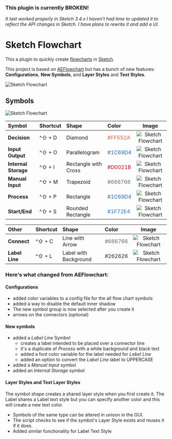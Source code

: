 ### This plugin is currently BROKEN! 


*It last worked properly in Sketch 3.4.x I haven't had time to updated it to reflect the API changes in Sketch. I have plans to rewrite it and add a UI.*


# Sketch Flowchart
This a plugin to quickly create [flowcharts](https://en.wikipedia.org/wiki/Flowchart) in [Sketch](http://bohemiancoding.com/sketch/). 

This project is based on [AEFlowchart](https://github.com/tadija/AEFlowchart) but has a bunch of new features: **Configurations**, **New Symbols**, and **Layer Styles** and **Text Styles**.

![Sketch Flowchart](http://alienresident.net/demo/sketch-flowchart/sketch-flowchart.gif)

## Symbols
![Sketch Flowchart](http://alienresident.net/demo/sketch-flowchart/sketch-flowchart-menu.png)

| Symbol   	   | Shortcut | Shape   | Color   | Image |
|:------------|:----------|:--------|:--------|:--------:|
| **Decision**    | ^⇧ + D    | Diamond | <span style="color: #FF552A">#FF552A</span> | ![Sketch Flowchart](http://alienresident.net/demo/sketch-flowchart/symbols/decision.png) |
| **Input Output** | ^⇧ + O    | Parallelogram | <span style="color: #1C69D4">#1C69D4</span> | ![Sketch Flowchart](http://alienresident.net/demo/sketch-flowchart/symbols/input-output.png) |
| **Internal Storage** | ^⇧ + I  | Rectangle with Cross | <span style="color: #D0021B">#D0021B</span> | ![Sketch Flowchart](http://alienresident.net/demo/sketch-flowchart/symbols/internal-storage.png) |
| **Manual Input** | ^⇧ + M  | Trapezoid | <span style="color: #666766">#666766</span> | ![Sketch Flowchart](http://alienresident.net/demo/sketch-flowchart/symbols/manual-input.png) |
| **Process** | ^⇧ + P  | Rectangle | <span style="color: #1C69D4">#1C69D4</span> | ![Sketch Flowchart](http://alienresident.net/demo/sketch-flowchart/symbols/process.png) |
| **Start/End** | ^⇧ + S  | Rounded Rectangle | <span style="color: #1F72E4">#1F72E4</span> | ![Sketch Flowchart](http://alienresident.net/demo/sketch-flowchart/symbols/start-end.png) |

| Other   	   | Shortcut | Shape   | Color   | Image |
|:------------|:----------|:--------|:--------|:--------:|
| **Connect**    | ^⇧ + C    | Line with Arrow | <span style="color: #666766">#666766</span> | ![Sketch Flowchart](http://alienresident.net/demo/sketch-flowchart/symbols/arrow.png) |
| **Label Line** | ^⇧ + L    | Label with Background | <span style="color: #262626">#262626</span> | ![Sketch Flowchart](http://alienresident.net/demo/sketch-flowchart/symbols/label.png) |

### Here's what changed from AEFlowchart:
#### Configurations
* added color variables to a config file for the all flow chart symbols
* added a way to disable the default inner shadow
* The new symbol group is now selected after you create it
* arrows on the connectors (optional)

#### New symbols 
* added a *Label Line* Symbol
	* creates a label intended to be placed over a connector line  
  	* it's a duplicate of *Process* with a white background and black text
	* added a font color variable for the label needed for *Label Line* 
	* added an option to convert the *Label Line* label to UPPERCASE
* added a *Manual Input* symbol
* added an *Internal Storage* symbol

#### Layer Styles and Text Layer Styles

The symbol shape creates a shared layer style when you first create it. The Label shares a Label text style but you can specify another color and this will create a new text color.
 
* Symbols of the same type can be altered in unison in the GUI. 
* The script checks to see if the symbol's Layer Style exists and reuses it if it does.
* Added similar functionality for Label Text Style


